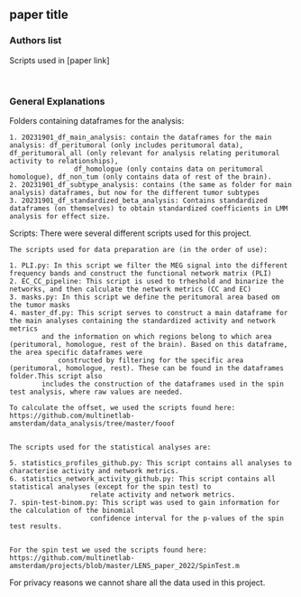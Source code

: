 ## paper title
### Authors list

Scripts used in [paper link] 

<br>

### General Explanations

Folders containing dataframes for the analysis: 
 
	1. 20231901_df_main_analysis: contain the dataframes for the main analysis: df_peritumoral (only includes peritumoral data), df_peritumoral_all (only relevant for analysis relating peritumoral activity to relationships),
					df_homologue (only contains data on peritumoral homologue), df_non_tum (only contains data of rest of the brain). 
	2. 20231901_df_subtype_analysis: contains (the same as folder for main analysis) dataframes, but now for the different tumor subtypes 
	3. 20231901_df_standardized_beta_analysis: Contains standardized dataframes (on themselves) to obtain standardized coefficients in LMM analysis for effect size. 


Scripts: 
	There were several different scripts used for this project.

	The scripts used for data preparation are (in the order of use): 

	1. PLI.py: In this script we filter the MEG signal into the different frequency bands and construct the functional network matrix (PLI)  
	2. EC_CC_pipeline: This script is used to trheshold and binarize the networks, and then calculate the network metrics (CC and EC) 
	3. masks.py: In this script we define the peritumoral area based om the tumor masks 
	4. master_df.py: This script serves to construct a main dataframe for the main analyses containing the standardized activity and network metrics 
			and the information on which regions belong to which area (peritumoral, homologue, rest of the brain). Based on this dataframe, the area specific dataframes were
				constructed by filtering for the specific area (peritumoral, homologue, rest). These can be found in the dataframes folder.This script also
			includes the construction of the dataframes used in the spin test analysis, where raw values are needed. 

	To calculate the offset, we used the scripts found here: https://github.com/multinetlab-amsterdam/data_analysis/tree/master/fooof


	The scripts used for the statistical analyses are: 

	5. statistics_profiles_github.py: This script contains all analyses to characterise activity and network metrics.  
	6. statistics_network_activity_github.py: This script contains all statistical analyses (except for the spin test) to
						relate activity and network metrics.
	7. spin-test-binom.py: This script was used to gain information for the calculation of the binomial 
						confidence interval for the p-values of the spin test results.  


	For the spin test we used the scripts found here: https://github.com/multinetlab-amsterdam/projects/blob/master/LENS_paper_2022/SpinTest.m

For privacy reasons we cannot share all the data used in this project.
</br>

